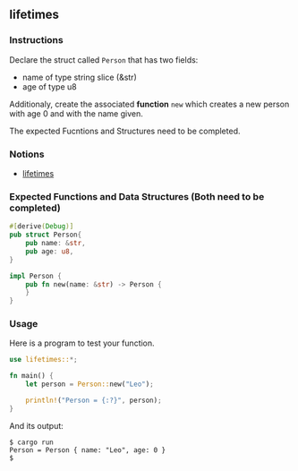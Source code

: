 ## lifetimes

### Instructions

Declare the struct called `Person` that has two fields:

- name of type string slice (&str)
- age of type u8

Additionaly, create the associated **function** `new` which creates a new person with age 0 and with the name given.

The expected Fucntions and Structures need to be completed.

### Notions

- [lifetimes](https://doc.rust-lang.org/book/ch10-03-lifetime-syntax.html)

### Expected Functions and Data Structures (Both need to be completed)

```rust
#[derive(Debug)]
pub struct Person{
	pub name: &str,
	pub age: u8,
}

impl Person {
	pub fn new(name: &str) -> Person {
	}
}
```

### Usage

Here is a program to test your function.

```rust
use lifetimes::*;

fn main() {
	let person = Person::new("Leo");

	println!("Person = {:?}", person);
}
```

And its output:

```console
$ cargo run
Person = Person { name: "Leo", age: 0 }
$
```
